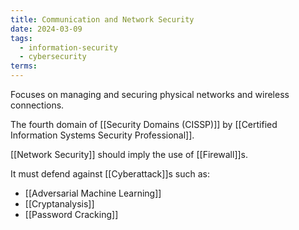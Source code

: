```yaml
---
title: Communication and Network Security
date: 2024-03-09
tags:
  - information-security
  - cybersecurity
terms:
---
```


Focuses on managing and securing physical networks and wireless connections.

The fourth domain of [[Security Domains (CISSP)]] by [[Certified Information Systems Security Professional]].

[[Network Security]] should imply the use of [[Firewall]]s.

It must defend against [[Cyberattack]]s such as:

- [[Adversarial Machine Learning]]
- [[Cryptanalysis]]
- [[Password Cracking]]